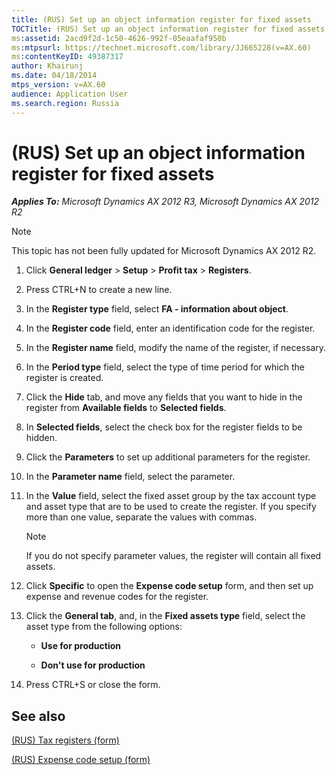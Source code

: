 ```yaml
---
title: (RUS) Set up an object information register for fixed assets
TOCTitle: (RUS) Set up an object information register for fixed assets
ms:assetid: 2acd9f2d-1c50-4626-992f-05eaafaf950b
ms:mtpsurl: https://technet.microsoft.com/library/JJ665228(v=AX.60)
ms:contentKeyID: 49387317
author: Khairunj
ms.date: 04/18/2014
mtps_version: v=AX.60
audience: Application User
ms.search.region: Russia
---
```


# (RUS) Set up an object information register for fixed assets 


_**Applies To:** Microsoft Dynamics AX 2012 R3, Microsoft Dynamics AX 2012 R2_


> [!NOTE]
> <P>This topic has not been fully updated for Microsoft Dynamics AX 2012 R2.</P>



1.  Click **General ledger** \> **Setup** \> **Profit tax** \> **Registers**.

2.  Press CTRL+N to create a new line.

3.  In the **Register type** field, select **FA - information about object**.

4.  In the **Register code** field, enter an identification code for the register.

5.  In the **Register name** field, modify the name of the register, if necessary.

6.  In the **Period type** field, select the type of time period for which the register is created.

7.  Click the **Hide** tab, and move any fields that you want to hide in the register from **Available fields** to **Selected fields**.

8.  In **Selected fields**, select the check box for the register fields to be hidden.

9.  Click the **Parameters** to set up additional parameters for the register.

10. In the **Parameter name** field, select the parameter.

11. In the **Value** field, select the fixed asset group by the tax account type and asset type that are to be used to create the register. If you specify more than one value, separate the values with commas.
    

    > [!NOTE]
    > <P>If you do not specify parameter values, the register will contain all fixed assets.</P>



12. Click **Specific** to open the **Expense code setup** form, and then set up expense and revenue codes for the register.

13. Click the **General tab**, and, in the **Fixed assets type** field, select the asset type from the following options:
    
      - **Use for production**
    
      - **Don't use for production**

14. Press CTRL+S or close the form.

## See also

[(RUS) Tax registers (form)](https://technet.microsoft.com/library/jj853195\(v=ax.60\))

[(RUS) Expense code setup (form)](https://technet.microsoft.com/library/jj839690\(v=ax.60\))

  


